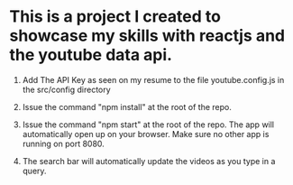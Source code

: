 # This is a project I created to showcase my skills with reactjs and the youtube data api.

1. Add The API Key as seen on my resume to the file youtube.config.js in the 
src/config directory

2. Issue the command "npm install" at the root of the repo. 

3. Issue the command "npm start" at the root of the repo. The app
will automatically open up on your browser. Make sure no other app is 
running on port 8080.

4. The search bar will automatically update the videos as you type
in a query. 
